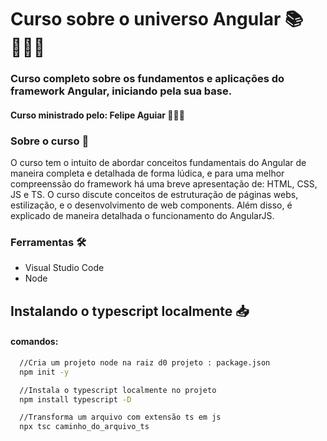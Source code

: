 # Curso sobre o universo Angular 📚 👩🏻‍💻
### Curso completo sobre os fundamentos e aplicações do framework Angular, iniciando pela sua base.
#### Curso ministrado pelo: Felipe Aguiar 👨🏻‍🏫

### Sobre o curso 📜

O curso tem o intuito de abordar conceitos fundamentais do Angular de maneira completa e detalhada de forma lúdica, 
e para uma melhor compreenssão do framework há uma breve apresentação de: HTML, CSS, JS e TS. O curso discute 
conceitos de estruturação de páginas webs, estilização, e o desenvolvimento de web components. Além disso, é 
explicado de maneira detalhada o funcionamento do AngularJS.  

### Ferramentas 🛠️

  * Visual Studio Code
  * Node

## Instalando o typescript localmente 📥
#### comandos:

```bash
  //Cria um projeto node na raiz d0 projeto : package.json
  npm init -y
```

```bash
  //Instala o typescript localmente no projeto
  npm install typescript -D
```
```bash
  //Transforma um arquivo com extensão ts em js 
  npx tsc caminho_do_arquivo_ts
```

